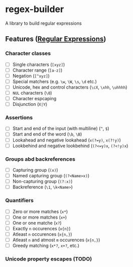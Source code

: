 # regex-builder
A library to build regular expressions


## Features ([Regular Expressions](https://developer.mozilla.org/en-US/docs/Web/JavaScript/Guide/Regular_Expressions/Cheatsheet))

### Character classes
- [ ] Single characters (`[xyz]`)
- [ ] Character range (`[a-z]`)
- [ ] Negation (`[^xyz]`)
- [ ] Special matchers (e.g. `\w`, `\W`, `\s`, `\d` etc.)
- [ ] Unicode, hex and control characters (`\cX`, `\xhh`, `\uhhhh`)
- [ ] `NUL` characters (`\0`)
- [ ] Character espcaping
- [ ] Disjunction (`X|Y`)
### Assertions
- [ ] Start and end of the input (with multiline) (`^`, `$`)
- [ ] Start and end of the word (`\b`, `\B`)
- [ ] Lookahead and negative lookahead (`x(?=y)`, `x(?!y)`)
- [ ] Lookbehind and negative lookbehind (`(?<=y)x`, `(?<!y)x`)
### Groups abd backreferences
- [ ] Capturing group (`(x)`)
- [ ] Named capturing group (`(?<Name>x)`)
- [ ] Non-capturing group (`(?:x)`)
- [ ] Backreference (`\1`, `\k<Name>`)
### Quantifiers
- [ ] Zero or more matches (`x*`)
- [ ] One or more matches (`x+`)
- [ ] One or one matche (`x?`)
- [ ] Exactly `n` occurences (`x{n}`)
- [ ] Atleast `n` occurences (`x{n,}`)
- [ ] Atleast `n` and atmost `m` occurences (`x{n,}`)
- [ ] Greedy matching (`x*?`, `x+?`, etc.)
### Unicode property escapes (TODO)
